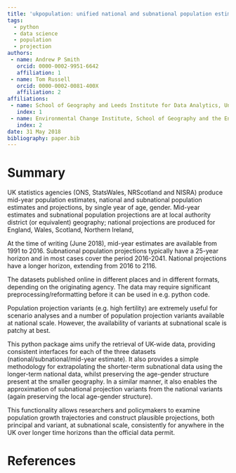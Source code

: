 ```yaml
---
title: 'ukpopulation: unified national and subnational population estimates and projections, including variants'
tags:
  - python
  - data science
  - population
  - projection
authors:
 - name: Andrew P Smith
   orcid: 0000-0002-9951-6642
   affiliation: 1
 - name: Tom Russell
   orcid: 0000-0002-0081-400X
   affiliation: 2
affiliations:
 - name: School of Geography and Leeds Institute for Data Analytics, University of Leeds
   index: 1
 - name: Environmental Change Institute, School of Geography and the Environment, University of Oxford
   index: 2
date: 31 May 2018
bibliography: paper.bib
---
```


# Summary

UK statistics agencies (ONS, StatsWales, NRScotland and NISRA) produce mid-year population estimates, national and subnational  population estimates and projections, by single year of age, gender. Mid-year estimates and subnational population projections are at local authority district (or equivalent) geography; national projections are produced for England, Wales, Scotland, Northern Ireland,

At the time of writing (June 2018), mid-year estimates are available from 1991 to 2016. Subnational population projections typically have a 25-year horizon and in most cases cover the period 2016-2041. National projections have a longer horizon, extending from 2016 to 2116.  

The datasets published online in different places and in different formats, depending on the originating agency. The data may require significant preprocessing/reformatting before it can be used in e.g.  python code. 

Population projection variants (e.g. high fertility) are extremely useful for scenario analyses and a number of population projection variants available at national scale. However, the availability of variants at subnational scale is patchy at best.

This python package aims unify the retrieval of UK-wide data, providing consistent interfaces for each of the three datasets (national/subnational/mid-year estimate). It also provides a simple methodology for extrapolating the shorter-term subnational data using the longer-term national data, whilst preserving the age-gender structure present at the smaller geography. In a similar manner, it also enables the approximation of subnational projection variants from the national variants (again preserving the local age-gender structure).

This functionality allows researchers and policymakers to examine population growth trajectories and construct plausible projections, both principal and variant, at subnational scale, consistently for anywhere in the UK over longer time horizons than the official data permit.

# References
